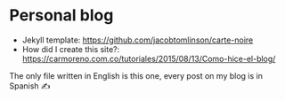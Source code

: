 # Personal blog

- Jekyll template: https://github.com/jacobtomlinson/carte-noire
- How did I create this site?: https://carmoreno.com.co/tutoriales/2015/08/13/Como-hice-el-blog/

The only file written in English is this one, every post on my blog is in Spanish ✍️

